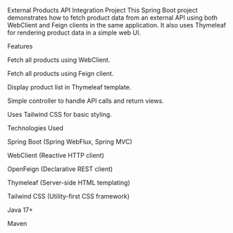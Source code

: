 External Products API Integration Project
This Spring Boot project demonstrates how to fetch product data from an external API using both WebClient and Feign clients in the same application. It also uses Thymeleaf for rendering product data in a simple web UI.

Features


Fetch all products using WebClient.

Fetch all products using Feign client.

Display product list in Thymeleaf template.

Simple controller to handle API calls and return views.

Uses Tailwind CSS for basic styling.

Technologies Used

Spring Boot (Spring WebFlux, Spring MVC)

WebClient (Reactive HTTP client)

OpenFeign (Declarative REST client)

Thymeleaf (Server-side HTML templating)

Tailwind CSS (Utility-first CSS framework)

Java 17+

Maven

